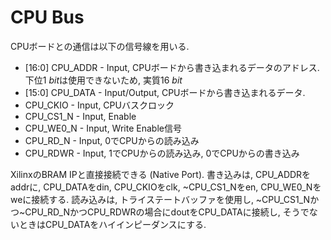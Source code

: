 # CPU Bus

CPUボードとの通信は以下の信号線を用いる.

* \[16:0\] CPU_ADDR - Input, CPUボードから書き込まれるデータのアドレス. 下位$\SI{1}{bit}$は使用できないため, 実質$\SI{16}{bit}$
* \[15:0\] CPU_DATA - Input/Output, CPUボードから書き込まれるデータ. 
* CPU_CKIO - Input, CPUバスクロック
* CPU_CS1_N - Input, Enable
* CPU_WE0_N - Input, Write Enable信号
* CPU_RD_N - Input, 0でCPUからの読み込み
* CPU_RDWR - Input, 1でCPUからの読み込み, 0でCPUからの書き込み

XilinxのBRAM IPと直接接続できる (Native Port).
書き込みは, CPU_ADDRをaddrに, CPU_DATAをdin, CPU_CKIOをclk, ~CPU_CS1_Nをen, CPU_WE0_Nをweに接続する.
読み込みは, トライステートバッファを使用し, ~CPU_CS1_Nかつ~CPU_RD_NかつCPU_RDWRの場合にdoutをCPU_DATAに接続し, そうでないときはCPU_DATAをハイインピーダンスにする.
